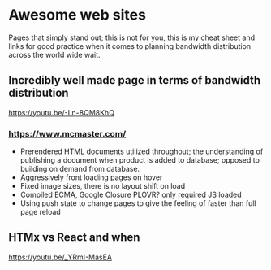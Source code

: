# Awesome web sites

Pages that simply stand out; this is not for you, this is my cheat sheet and links for good practice when it comes to planning bandwidth distribution across the world wide wait.

## Incredibly well made page in terms of bandwidth distribution

https://youtu.be/-Ln-8QM8KhQ

### https://www.mcmaster.com/

* Prerendered HTML documents utilized throughout; the understanding of publishing a document when product is added to database; opposed to building on demand from database.
* Aggressively front loading pages on hover
* Fixed image sizes, there is no layout shift on load
* Compiled ECMA, Google Closure PLOVR? only required JS loaded
* Using push state to change pages to give the feeling of faster than full page reload

## HTMx vs React and when

https://youtu.be/_YRmI-MasEA
